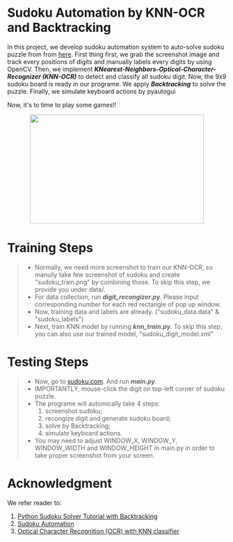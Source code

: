 # Sudoku Automation by KNN-OCR and Backtracking

In this project, we develop sudoku automation system to auto-solve sudoku puzzle from from [here](https://sudoku.com/medium/). First thing first, we grab the screenshot image and track every positions of digits and manually labels every digits by using OpenCV. Then, we implement ***KNearest-Neighbors-Optical-Character-Recognizer (KNN-OCR)*** to detect and classify all sudoku digit. Now, the 9x9 sudoku board is ready in our programe. We apply ***Backtracking*** to solve the puzzle. Finally, we simulate keyboard actions by pyautogui 

Now, it's to time to play some games!!

<p align="center">
  <img src="https://github.com/terenceylchow124/Sudoku-Automation/blob/main/demo.gif" width="400" height="250">
</p>

# Training Steps
> - Normally, we need more screenshot to train our KNN-OCR, so manully take few screenshot of sudoku and create "sudoku_train.png" by combining those. To skip this step, we provide you under data/.
> - For data collection, run ***digit_recongizer.py***. Please input corresponding number for each red rectangle of pop up window. 
> - Now, training data and labels are already. ("sudoku_data.data" & "sudoku_labels")
> - Next, train KNN model by running ***knn_train.py***. To skip this step, you can also use our trained model, "sudoku_digit_model.xml" 

# Testing Steps
> - Now, go to [sudoku.com](https://sudoku.com/medium/). And run ***main.py***. 
> - IMPORTANTLY, mouse-click the digit on top-left corner of sudoku puzzle.
> - The programe will automically take 4 steps: 
>   1. screenshot sudoku; 
>   2. recongize digit and generate sudoku board; 
>   3. solve by Backtracking;
>   4. simulate keyboard actions.
> - You may need to adjust WINDOW_X, WINDOW_Y, WINDOW_WIDTH and WINDOW_HEIGHT in main.py in order to take proper screenshot from your screen.  

# Acknowledgment
We refer reader to: 
1. [Python Sudoku Solver Tutorial with Backtracking](https://www.youtube.com/watch?v=eqUwSA0xI-s)
2. [Sudoku Automation](https://www.youtube.com/watch?v=jESGMTcrhSY)
3. [Optical Character Recognition (OCR) with KNN classifier](https://stackoverflow.com/questions/9413216/simple-digit-recognition-ocr-in-opencv-python)
